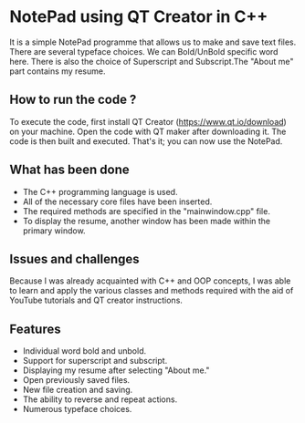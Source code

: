 
# NotePad using QT Creator in C++

It is a simple NotePad programme that allows us to make and save text files.
There are several typeface choices. We can Bold/UnBold specific word here.
There is also the choice of Superscript and Subscript.The "About me" part contains my resume.


## How to run the code ?

To execute the code, first install QT Creator (https://www.qt.io/download) on your machine.
Open the code with QT maker after downloading it.
The code is then built and executed.
That's it; you can now use the NotePad.


## What has been done
- The C++ programming language is used. 
- All of the necessary core files have been inserted.
- The required methods are specified in the "mainwindow.cpp" file.
- To display the resume, another window has been made within the primary window.


## Issues and challenges
Because I was already acquainted with C++ and OOP concepts, I was able to learn and apply the various classes and methods required with the aid of YouTube tutorials and QT creator instructions.


## Features
- Individual word bold and unbold.
- Support for superscript and subscript.
- Displaying my resume after selecting "About me."
- Open previously saved files.
- New file creation and saving.
- The ability to reverse and repeat actions.
- Numerous typeface choices.

